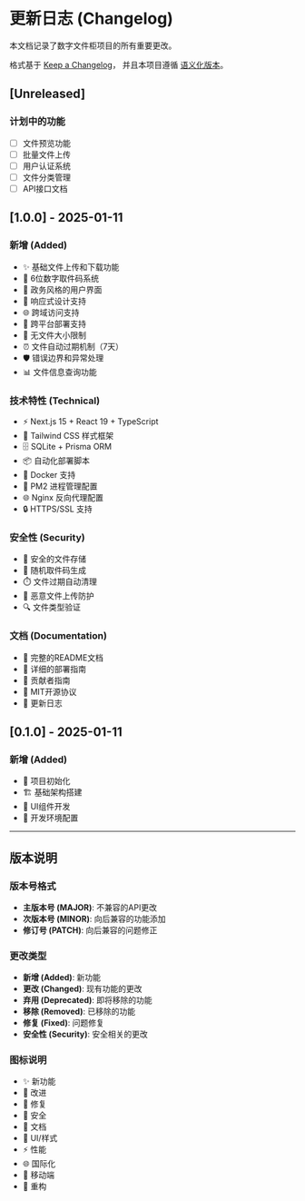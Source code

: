 # 更新日志 (Changelog)

本文档记录了数字文件柜项目的所有重要更改。

格式基于 [Keep a Changelog](https://keepachangelog.com/zh-CN/1.0.0/)，
并且本项目遵循 [语义化版本](https://semver.org/lang/zh-CN/)。

## [Unreleased]

### 计划中的功能
- [ ] 文件预览功能
- [ ] 批量文件上传
- [ ] 用户认证系统
- [ ] 文件分类管理
- [ ] API接口文档

## [1.0.0] - 2025-01-11

### 新增 (Added)
- ✨ 基础文件上传和下载功能
- 🔐 6位数字取件码系统
- 🎨 政务风格的用户界面
- 📱 响应式设计支持
- 🌐 跨域访问支持
- 🔄 跨平台部署支持
- 📁 无文件大小限制
- ⏰ 文件自动过期机制（7天）
- 🛡️ 错误边界和异常处理
- 📊 文件信息查询功能

### 技术特性 (Technical)
- ⚡ Next.js 15 + React 19 + TypeScript
- 🎨 Tailwind CSS 样式框架
- 🗄️ SQLite + Prisma ORM
- 📦 自动化部署脚本
- 🐳 Docker 支持
- 🔧 PM2 进程管理配置
- 🌐 Nginx 反向代理配置
- 🔒 HTTPS/SSL 支持

### 安全性 (Security)
- 🔐 安全的文件存储
- 🎲 随机取件码生成
- ⏱️ 文件过期自动清理
- 🚫 恶意文件上传防护
- 🔍 文件类型验证

### 文档 (Documentation)
- 📖 完整的README文档
- 🚀 详细的部署指南
- 🤝 贡献者指南
- 📄 MIT开源协议
- 📝 更新日志

## [0.1.0] - 2025-01-11

### 新增 (Added)
- 🎯 项目初始化
- 🏗️ 基础架构搭建
- 🎨 UI组件开发
- 🔧 开发环境配置

---

## 版本说明

### 版本号格式
- **主版本号 (MAJOR)**: 不兼容的API更改
- **次版本号 (MINOR)**: 向后兼容的功能添加
- **修订号 (PATCH)**: 向后兼容的问题修正

### 更改类型
- **新增 (Added)**: 新功能
- **更改 (Changed)**: 现有功能的更改
- **弃用 (Deprecated)**: 即将移除的功能
- **移除 (Removed)**: 已移除的功能
- **修复 (Fixed)**: 问题修复
- **安全性 (Security)**: 安全相关的更改

### 图标说明
- ✨ 新功能
- 🔧 改进
- 🐛 修复
- 🔐 安全
- 📖 文档
- 🎨 UI/样式
- ⚡ 性能
- 🌐 国际化
- 📱 移动端
- 🔄 重构
